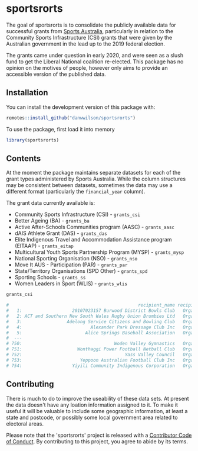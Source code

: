 # sportsrorts

<!-- badges: start -->
<!-- badges: end -->

The goal of sportsrorts is to consolidate the publicly available data for successful grants from [Sports Australia](https://www.sportaus.gov.au), particularly in relation to the Community Sports Infrastructure (CSI) grants that were given by the Australian government in the lead up to the 2019 federal election.

The grants came under question in early 2020, and were seen as a slush fund to get the Liberal National coalition re-elected. This package has no opinion on the motives of people, however only aims to provide an accessible version of the published data.

## Installation

You can install the development version of this package with:

``` r
remotes::install_github("danwwilson/sportsrorts")
```

To use the package, first load it into memory

``` r
library(sportsrorts)
```


## Contents

At the moment the package maintains separate datasets for each of the grant types administered by Sports Australia. While the column structures may be consistent between datasets, sometimes the data may use a different format (particularly the `financial_year` column).

The grant data currently available is:

 - Community Sports Infrastructure (CSI) - `grants_csi`
 - Better Ageing (BA) - `grants_ba`
 - Active After-Schools Communities program (AASC) - `grants_aasc`
 - dAIS Athlete Grant (DAS) - `grants_das`
 - Elite Indigenous Travel and Accommodation Assistance program (EITAAP) - `grants_eitap`
 - Multicultural Youth Sports Partnership Program (MYSP) - `grants_mysp`
 - National Sporting Organisation (NSO) - `grants_nso`
 - Move It AUS - Participation (PAR) - `grants_par`
 - State/Territory Organisations (SPD Other) - `grants_spd`
 - Sporting Schools - `grants_ss`
 - Women Leaders in Sport (WLIS) - `grants_wlis`

``` r
grants_csi

#                                                 recipient_name recipient_type category home_state financial_year funding_amount
#   1:                   20107023157 Burwood District Bowls Club   Organisation      CSI        VIC    2018 / 2019          49850
#   2: ACT and Southern New South Wales Rugby Union Brumbies Ltd   Organisation      CSI        ACT    2018 / 2019         159168
#   3:                 Adelong Service Citizens and Bowling Club   Organisation      CSI        NSW    2018 / 2019          47280
#   4:                          Alexander Park Dressage Club Inc   Organisation      CSI        NSW    2018 / 2019          60000
#   5:                        Alice Springs Baseball Association   Organisation      CSI         NT    2018 / 2019          81801
#  ---                                                                                                                           
# 750:                                   Woden Valley Gymnastics   Organisation      CSI        ACT    2019 / 2020         160000
# 751:                     Wonthaggi Power Football Netball Club   Organisation      CSI        VIC    2019 / 2020          37857
# 752:                                       Yass Valley Council   Organisation      CSI        NSW    2019 / 2020         100000
# 753:                      Yeppoon Australian Football Club Inc   Organisation      CSI        QLD    2019 / 2020         146200
# 754:                   Yiyili Community Indigenous Corporation   Organisation      CSI         WA    2019 / 2020          58320
```

## Contributing

There is much to do to improve the useability of these data sets. At present the data doesn't have any loation information assigned to it. To make it useful it will be valuable to include some geographic information, at least a state and postcode, or possibly some local government area related to electoral areas.

Please note that the 'sportsrorts' project is released with a [Contributor Code of Conduct](CODE_OF_CONDUCT.md). By contributing to this project, you agree to abide by its terms.